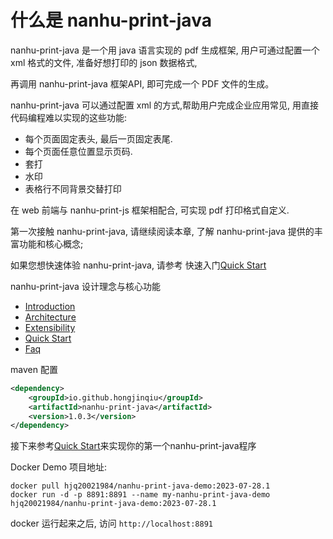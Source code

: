 # 什么是 nanhu-print-java
nanhu-print-java 是一个用 java 语言实现的 pdf 生成框架, 用户可通过配置一个 xml 格式的文件, 准备好想打印的 json 数据格式, 

再调用 nanhu-print-java 框架API, 即可完成一个 PDF 文件的生成。

nanhu-print-java 可以通过配置 xml 的方式,帮助用户完成企业应用常见, 用直接代码编程难以实现的这些功能:

- 每个页面固定表头, 最后一页固定表尾.
- 每个页面任意位置显示页码.
- 套打
- 水印
- 表格行不同背景交替打印

在 web 前端与 nanhu-print-js 框架相配合, 可实现 pdf 打印格式自定义.

第一次接触 nanhu-print-java, 请继续阅读本章, 了解 nanhu-print-java 提供的丰富功能和核心概念;

如果您想快速体验 nanhu-print-java, 请参考 快速入门[Quick Start](document/quick_start-zh_CN.md)

nanhu-print-java 设计理念与核心功能

- [Introduction](document/introduction-zh_CN.md)
- [Architecture](document/architecture-zh_CN.md)
- [Extensibility](document/extensibility-zh_CN.md)
- [Quick Start](document/quick_start-zh_CN.md)
- [Faq](document/faq-zh_CN.md)

maven 配置

```xml
<dependency>
    <groupId>io.github.hongjinqiu</groupId>
    <artifactId>nanhu-print-java</artifactId>
    <version>1.0.3</version>
</dependency>
```

接下来参考[Quick Start](document/quick_start-zh_CN.md)来实现你的第一个nanhu-print-java程序

Docker Demo 项目地址:

```
docker pull hjq20021984/nanhu-print-java-demo:2023-07-28.1
docker run -d -p 8891:8891 --name my-nanhu-print-java-demo hjq20021984/nanhu-print-java-demo:2023-07-28.1
```

docker 运行起来之后, 访问 `http://localhost:8891`
